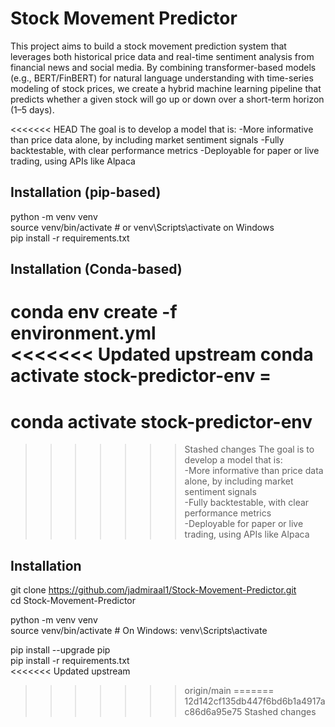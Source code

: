 # Stock Movement Predictor

This project aims to build a stock movement prediction system that leverages both historical price data and real-time sentiment analysis from financial news and social media.
By combining transformer-based models (e.g., BERT/FinBERT) for natural language understanding with time-series modeling of stock prices, we create a hybrid machine learning
pipeline that predicts whether a given stock will go up or down over a short-term horizon (1–5 days).

<<<<<<< HEAD
The goal is to develop a model that is:
-More informative than price data alone, by including market sentiment signals
-Fully backtestable, with clear performance metrics
-Deployable for paper or live trading, using APIs like Alpaca

## Installation (pip-based)

python -m venv venv  
source venv/bin/activate  # or venv\Scripts\activate on Windows  
pip install -r requirements.txt  

## Installation (Conda-based)

conda env create -f environment.yml  
<<<<<<< Updated upstream
conda activate stock-predictor-env =
=======
conda activate stock-predictor-env  
=======
>>>>>>> Stashed changes
The goal is to develop a model that is:  
-More informative than price data alone, by including market sentiment signals  
-Fully backtestable, with clear performance metrics  
-Deployable for paper or live trading, using APIs like Alpaca  

## Installation

git clone https://github.com/jadmiraal1/Stock-Movement-Predictor.git  
cd Stock-Movement-Predictor  
  
python -m venv venv  
source venv/bin/activate      # On Windows: venv\Scripts\activate  

pip install --upgrade pip  
pip install -r requirements.txt  
<<<<<<< Updated upstream
>>>>>>> origin/main
=======
>>>>>>> 12d142cf135db447f6bd6b1a4917ac86d6a95e75
>>>>>>> Stashed changes
